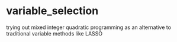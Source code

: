 # variable_selection
trying out mixed integer quadratic programming as an alternative to traditional variable methods like LASSO
